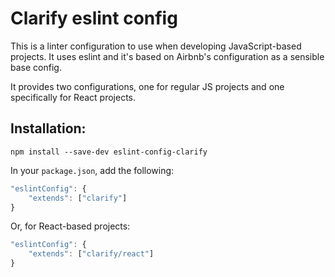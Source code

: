 # Clarify eslint config

This is a linter configuration to use when developing JavaScript-based projects. It uses eslint and it's based on Airbnb's configuration as a sensible base config.

It provides two configurations, one for regular JS projects and one specifically for React projects.

## Installation:

```
npm install --save-dev eslint-config-clarify
```

In your `package.json`, add the following:

```js
"eslintConfig": {
	"extends": ["clarify"]
}
```

Or, for React-based projects:
```js
"eslintConfig": {
	"extends": ["clarify/react"]
}
```
